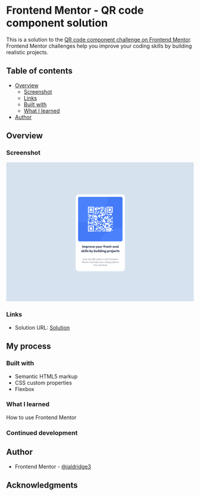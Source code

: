 # Frontend Mentor - QR code component solution

This is a solution to the [QR code component challenge on Frontend Mentor](https://www.frontendmentor.io/challenges/qr-code-component-iux_sIO_H). Frontend Mentor challenges help you improve your coding skills by building realistic projects. 

## Table of contents

- [Overview](#overview)
  - [Screenshot](#screenshot)
  - [Links](#links)
  - [Built with](#built-with)
  - [What I learned](#what-i-learned)
- [Author](#author)


## Overview

### Screenshot

![](qr-screenshot.png)



### Links

- Solution URL: [Solution](https://github.com/jaldridge3/Sharing/tree/main/Frontend%20Mentor%20QR%20Code)

## My process

### Built with

- Semantic HTML5 markup
- CSS custom properties
- Flexbox


### What I learned

How to use Frontend Mentor

### Continued development


## Author

- Frontend Mentor - [@jaldridge3](https://www.frontendmentor.io/profile/jaldridge3)

## Acknowledgments
